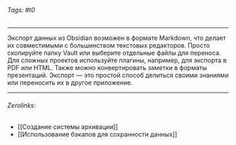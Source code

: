 ###### Tags:  #t0
___
Экспорт данных из Obsidian возможен в формате Markdown, что делает их совместимыми с большинством текстовых редакторов. Просто скопируйте папку Vault или выберите отдельные файлы для переноса. Для сложных проектов используйте плагины, например, для экспорта в PDF или HTML. Также можно конвертировать заметки в форматы презентаций. Экспорт — это простой способ делиться своими знаниями или переносить их в другое приложение.
___
###### Zerolinks: 
- [[Создание системы архивации]]
- [[Использование бэкапов для сохранности данных]]